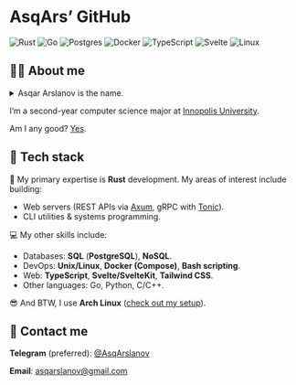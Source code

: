 # AsqArs&CloseCurlyQuote; GitHub

![Rust](https://img.shields.io/badge/rust-%23000000.svg?style=for-the-badge&logo=rust&logoColor=white)
![Go](https://img.shields.io/badge/go-%2300ADD8.svg?style=for-the-badge&logo=go&logoColor=white)
![Postgres](https://img.shields.io/badge/postgres-%23316192.svg?style=for-the-badge&logo=postgresql&logoColor=white)
![Docker](https://img.shields.io/badge/docker-%230db7ed.svg?style=for-the-badge&logo=docker&logoColor=white)
![TypeScript](https://img.shields.io/badge/typescript-%23007ACC.svg?style=for-the-badge&logo=typescript&logoColor=white)
![Svelte](https://img.shields.io/badge/svelte-%23f1413d.svg?style=for-the-badge&logo=svelte&logoColor=white)
![Linux](https://img.shields.io/badge/Linux-FCC624?style=for-the-badge&logo=linux&logoColor=black)

## 👨‍💻 About me

<details>
<summary>Asqar Arslanov is the name.</summary>

> ə&middot;**skaar** **aar**&middot;slən&middot;əv

</details>

I&CloseCurlyQuote;m a second-year computer science major at
[Innopolis University](https://innopolis.university/en/).

Am I any good? [Yes](https://news.ycombinator.com/item?id=3067434).

## 🧰 Tech stack

🦀 My primary expertise is **Rust** development. My areas of interest include
building:

- Web servers (REST APIs via [Axum](https://github.com/tokio-rs/axum), gRPC with
  [Tonic](https://github.com/hyperium/tonic)).
- CLI utilities & systems programming.

💻 My other skills include:

- Databases: **SQL** (**PostgreSQL**), **NoSQL**.
- DevOps: **Unix/Linux**, **Docker&nbsp;(Compose)**, **Bash&nbsp;scripting**.
- Web: **TypeScript**, **Svelte/SvelteKit**, **Tailwind&nbsp;CSS**.
- Other languages: Go, Python, C/C++.

😎 And BTW, I use **Arch Linux** <wbr />
([check&nbsp;out&nbsp;my&nbsp;setup](https://github.com/asqarslanov/dotfiles)).

## 🤙 Contact me

**Telegram** (preferred): [\@AsqArslanov](https://t.me/AsqArslanov)

**Email**: [asqarslanov@gmail.com](mailto:asqarslanov@gmail.com)
